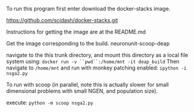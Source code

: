 
To run this program first enter download the docker-stacks image.

https://github.com/scidash/docker-stacks.git 

Instructions for getting the image are at the README.md

Get the image corresponding to the build.
neuronunit-scoop-deap

navigate to the this trunk directory, and mount this directory as a local file system using:
`docker run -v ``pwd``:/home/mnt -it deap_build`
Then navigate to `/home/mnt`
and run with monkey patching enabled:
`ipython -i nsga2.py` 

To run with scoop (in parallel, note this is actually slower for small dimensional problems with small NGEN, and population size).

execute:
`python -m scoop nsga2.py`
